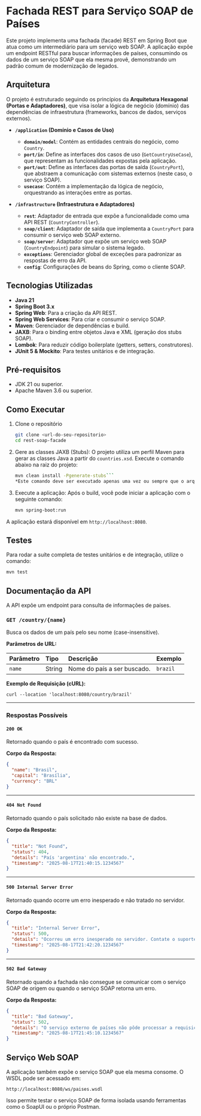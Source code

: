 # Fachada REST para Serviço SOAP de Países

Este projeto implementa uma fachada (facade) REST em Spring Boot que atua como um intermediário para um serviço web
SOAP. A aplicação expõe um endpoint RESTful para buscar informações de países, consumindo os dados de um serviço SOAP
que ela mesma provê, demonstrando um padrão comum de modernização de legados.

## Arquitetura

O projeto é estruturado seguindo os princípios da **Arquitetura Hexagonal (Portas e Adaptadores)**, que visa isolar a
lógica de negócio (domínio) das dependências de infraestrutura (frameworks, bancos de dados, serviços externos).

- **`/application` (Domínio e Casos de Uso)**
    - **`domain/model`**: Contém as entidades centrais do negócio, como `Country`.
    - **`port/in`**: Define as interfaces dos casos de uso (`GetCountryUseCase`), que representam as funcionalidades
      expostas pela aplicação.
    - **`port/out`**: Define as interfaces das portas de saída (`CountryPort`), que abstraem a comunicação com sistemas
      externos (neste caso, o serviço SOAP).
    - **`usecase`**: Contém a implementação da lógica de negócio, orquestrando as interações entre as portas.

- **`/infrastructure` (Infraestrutura e Adaptadores)**
    - **`rest`**: Adaptador de entrada que expõe a funcionalidade como uma API REST (`CountryController`).
    - **`soap/client`**: Adaptador de saída que implementa a `CountryPort` para consumir o serviço web SOAP externo.
    - **`soap/server`**: Adaptador que expõe um serviço web SOAP (`CountryEndpoint`) para simular o sistema legado.
    - **`exceptions`**: Gerenciador global de exceções para padronizar as respostas de erro da API.
    - **`config`**: Configurações de beans do Spring, como o cliente SOAP.

## Tecnologias Utilizadas

- **Java 21**
- **Spring Boot 3.x**
- **Spring Web**: Para a criação da API REST.
- **Spring Web Services**: Para criar e consumir o serviço SOAP.
- **Maven**: Gerenciador de dependências e build.
- **JAXB**: Para o binding entre objetos Java e XML (geração dos stubs SOAP).
- **Lombok**: Para reduzir código boilerplate (getters, setters, construtores).
- **JUnit 5 & Mockito**: Para testes unitários e de integração.

## Pré-requisitos

- JDK 21 ou superior.
- Apache Maven 3.6 ou superior.

## Como Executar

1. Clone o repositório
    ```bash
    git clone <url-do-seu-repositorio>
    cd rest-soap-facade
    ```
2. Gere as classes JAXB (Stubs):
   O projeto utiliza um perfil Maven para gerar as classes Java a partir do `countries.xsd`. Execute o comando abaixo na
   raiz do projeto:

    ```bash
    mvn clean install -Pgenerate-stubs```
    *Este comando deve ser executado apenas uma vez ou sempre que o arquivo `countries.xsd` for alterado.*
    
3. Execute a aplicação:
   Após o build, você pode iniciar a aplicação com o seguinte comando:

   ```bash
   mvn spring-boot:run
   ```

A aplicação estará disponível em `http://localhost:8080`.

## Testes

Para rodar a suíte completa de testes unitários e de integração, utilize o comando:

```bash
mvn test
```

## Documentação da API

A API expõe um endpoint para consulta de informações de países.

### `GET /country/{name}`

Busca os dados de um país pelo seu nome (case-insensitive).

**Parâmetros de URL:**

| Parâmetro | Tipo   | Descrição                   | Exemplo  |
|:----------|:-------|:----------------------------|:---------|
| `name`    | String | Nome do país a ser buscado. | `brazil` |

**Exemplo de Requisição (cURL):**

```cURL
curl --location 'localhost:8080/country/brazil'
```

---

### Respostas Possíveis

#### `200 OK`

Retornado quando o país é encontrado com sucesso.

**Corpo da Resposta:**

```json
{
  "name": "Brasil",
  "capital": "Brasília",
  "currency": "BRL"
}
```

---

#### `404 Not Found`

Retornado quando o país solicitado não existe na base de dados.

**Corpo da Resposta:**

```json
{
  "title": "Not Found",
  "status": 404,
  "details": "País 'argentina' não encontrado.",
  "timestamp": "2025-08-17T21:40:15.1234567"
}
```

---

#### `500 Internal Server Error`

Retornado quando ocorre um erro inesperado e não tratado no servidor.

**Corpo da Resposta:**

```json
{
  "title": "Internal Server Error",
  "status": 500,
  "details": "Ocorreu um erro inesperado no servidor. Contate o suporte.",
  "timestamp": "2025-08-17T21:42:20.1234567"
}
```

---

#### `502 Bad Gateway`

Retornado quando a fachada não consegue se comunicar com o serviço SOAP de origem ou quando o serviço SOAP retorna um
erro.

**Corpo da Resposta:**

```json
{
  "title": "Bad Gateway",
  "status": 502,
  "details": "O serviço externo de países não pôde processar a requisição. Código de erro recebido: 500.",
  "timestamp": "2025-08-17T21:45:10.1234567"
}
```

## Serviço Web SOAP

A aplicação também expõe o serviço SOAP que ela mesma consome. O WSDL pode ser acessado em:

`http://localhost:8080/ws/paises.wsdl`

Isso permite testar o serviço SOAP de forma isolada usando ferramentas como o SoapUI ou o próprio Postman.
